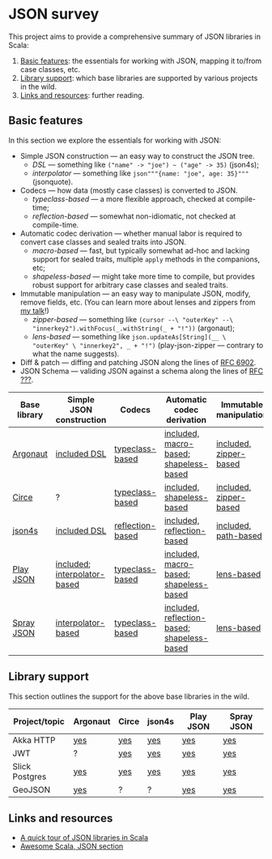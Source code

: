 # JSON survey

This project aims to provide a comprehensive summary of JSON libraries in Scala:

1. [Basic features](#basic-features): the essentials for working with JSON, mapping it to/from case classes, etc.
2. [Library support](#library-support): which base libraries are supported by various projects in the wild.
3. [Links and resources](#links-and-resources): further reading.

## Basic features

In this section we explore the essentials for working with JSON:

* Simple JSON construction — an easy way to construct the JSON tree.
  * *DSL* — something like `("name" -> "joe") ~ ("age" -> 35)` (json4s);
  * *interpolator* — something like `json"""{name: "joe", age: 35}"""` (jsonquote).
* Codecs — how data (mostly case classes) is converted to JSON.
  * *typeclass-based* — a more flexible approach, checked at compile-time;
  * *reflection-based* — somewhat non-idiomatic, not checked at compile-time.
* Automatic codec derivation — whether manual labor is required to convert case classes and sealed traits into JSON.
  * *macro-based* — fast, but typically somewhat ad-hoc and lacking support for sealed traits, multiple `apply` methods in the companions, etc;
  * *shapeless-based* — might take more time to compile, but provides robust support for arbitrary case classes and sealed traits.
* Immutable manipulation — an easy way to manipulate JSON, modify, remove fields, etc. (You can learn more about lenses and zippers from [my talk](https://github.com/stanch/unzimm)!)
  * *zipper-based* — something like `(cursor --\ "outerKey" --\ "innerkey2").withFocus(_.withString(_ + "!"))` (argonaut);
  * *lens-based* — something like `json.updateAs[String](__ \ "outerKey" \ "innerkey2", _ + "!")` (play-json-zipper — contrary to what the name suggests).
* Diff & patch — diffing and patching JSON along the lines of [RFC 6902](https://tools.ietf.org/html/rfc6902).
* JSON Schema — validing JSON against a schema along the lines of [RFC ???](http://json-schema.org/).

| Base library | Simple JSON construction | Codecs | Automatic codec derivation | Immutable manipulation | Diff & patch | JSON Schema |
| --- | --- | --- | --- | --- | --- | --- |
| [Argonaut][10] | [included DSL][29] | [typeclass-based][16] | [included, macro-based][10]; [shapeless-based][14] | [included, zipper-based][11] | [yes][24] | ? |
| [Circe][20] | ? | [typeclass-based][20] | [included, shapeless-based][20] | [included, zipper-based][20] | [no][25] | ? |
| [json4s][21] | [included DSL][28] | [reflection-based][22] | [included, reflection-based][22] | [included, path-based][23] | [included][26] | ? |
| [Play JSON][1] | [included][30]; [interpolator-based][31] | [typeclass-based][17] | [included, macro-based][2]; [shapeless-based][3] | [lens-based][4] | [yes][27] | [yes][5] |
| [Spray JSON][12] | [interpolator-based][31] | [typeclass-based][12] | [included, reflection-based][12]; [shapeless-based][13] | [lens-based][15] | [yes][27] | ? |

## Library support

This section outlines the support for the above base libraries in the wild.

| Project/topic | Argonaut | Circe | json4s | Play JSON | Spray JSON |
| --- | --- | --- | --- | --- | --- |
| Akka HTTP | [yes][6] | [yes][6] | [yes][6] | [yes][6] | [yes][6] |
| JWT | ? | [yes][7] | [yes][7] | [yes][7] | [yes][7] |
| Slick Postgres | [yes][8] | [yes][8] | [yes][8] | [yes][8] | [yes][8] |
| GeoJSON | [yes][19] | ? | ? | [yes][9] | [yes][18] |

## Links and resources

* [A quick tour of JSON libraries in Scala](http://manuel.bernhardt.io/2015/11/06/a-quick-tour-of-json-libraries-in-scala/)
* [Awesome Scala, JSON section](https://github.com/lauris/awesome-scala#json)


[1]: https://www.playframework.com/documentation/2.5.x/ScalaJson
[2]: https://www.playframework.com/documentation/2.5.x/ScalaJsonAutomated
[3]: https://github.com/julienrf/play-json-derived-codecs
[4]: https://github.com/mandubian/play-json-zipper
[5]: https://github.com/eclipsesource/play-json-schema-validator
[6]: https://github.com/hseeberger/akka-http-json
[7]: https://github.com/pauldijou/jwt-scala
[8]: https://github.com/tminglei/slick-pg
[9]: https://github.com/jroper/play-geojson
[10]: http://argonaut.io/
[11]: http://argonaut.io/doc/zipper/
[12]: https://github.com/spray/spray-json
[13]: https://github.com/fommil/spray-json-shapeless
[14]: https://github.com/alexarchambault/argonaut-shapeless
[15]: https://github.com/jrudolph/json-lenses
[16]: http://argonaut.io/doc/codec/
[17]: https://www.playframework.com/documentation/2.5.x/ScalaJsonCombinators
[18]: https://github.com/MonsantoCo/mwundo
[19]: https://github.com/shiplog/argonaut-geojson
[20]: https://github.com/travisbrown/circe
[21]: https://github.com/json4s/json4s
[22]: https://github.com/json4s/json4s#serialization
[23]: https://github.com/json4s/json4s#xpath--hofs
[24]: https://github.com/stacycurl/delta/blob/master/argonaut/src/test/scala/sjc/delta/argonaut/RFC6902JsonSpec.scala
[25]: https://github.com/travisbrown/circe/issues/281
[26]: https://github.com/json4s/json4s#merging--diffing
[27]: https://github.com/gnieh/diffson
[28]: https://github.com/json4s/json4s#dsl-rules
[29]: http://argonaut.io/doc/json/
[30]: https://www.playframework.com/documentation/2.5.x/ScalaJson#Converting-to-a-JsValue
[31]: https://github.com/maffoo/jsonquote
